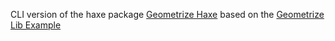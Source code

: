CLI version of the haxe package [Geometrize Haxe](https://github.com/Tw1ddle/geometrize-haxe) based on the [Geometrize Lib Example](https://github.com/Tw1ddle/geometrize-lib-example)
